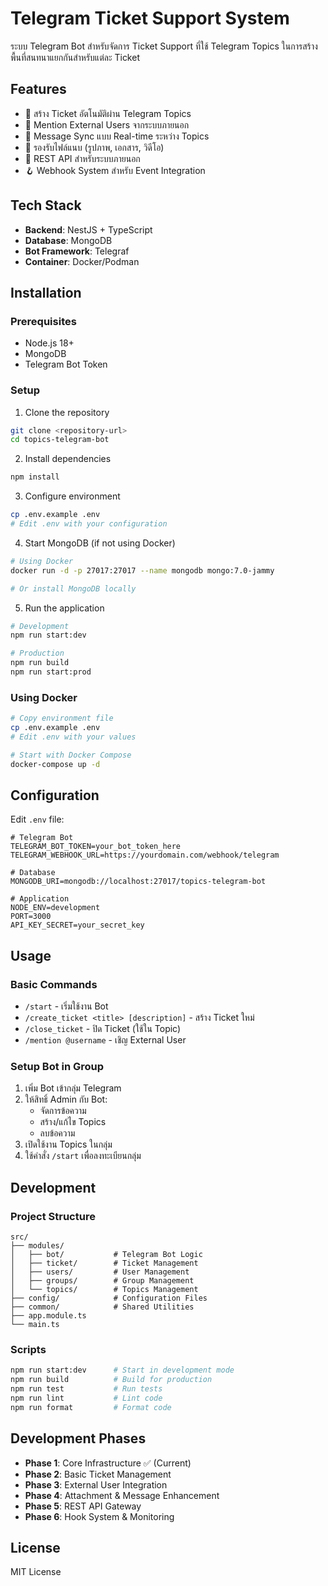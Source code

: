 # Telegram Ticket Support System

ระบบ Telegram Bot สำหรับจัดการ Ticket Support ที่ใช้ Telegram Topics ในการสร้างพื้นที่สนทนาแยกกันสำหรับแต่ละ Ticket

## Features

- 🎫 สร้าง Ticket อัตโนมัติผ่าน Telegram Topics
- 👥 Mention External Users จากระบบภายนอก
- 🔄 Message Sync แบบ Real-time ระหว่าง Topics
- 📎 รองรับไฟล์แนบ (รูปภาพ, เอกสาร, วิดีโอ)
- 🔗 REST API สำหรับระบบภายนอก
- 🪝 Webhook System สำหรับ Event Integration

## Tech Stack

- **Backend**: NestJS + TypeScript
- **Database**: MongoDB
- **Bot Framework**: Telegraf
- **Container**: Docker/Podman

## Installation

### Prerequisites

- Node.js 18+
- MongoDB
- Telegram Bot Token

### Setup

1. Clone the repository
```bash
git clone <repository-url>
cd topics-telegram-bot
```

2. Install dependencies
```bash
npm install
```

3. Configure environment
```bash
cp .env.example .env
# Edit .env with your configuration
```

4. Start MongoDB (if not using Docker)
```bash
# Using Docker
docker run -d -p 27017:27017 --name mongodb mongo:7.0-jammy

# Or install MongoDB locally
```

5. Run the application
```bash
# Development
npm run start:dev

# Production
npm run build
npm run start:prod
```

### Using Docker

```bash
# Copy environment file
cp .env.example .env
# Edit .env with your values

# Start with Docker Compose
docker-compose up -d
```

## Configuration

Edit `.env` file:

```env
# Telegram Bot
TELEGRAM_BOT_TOKEN=your_bot_token_here
TELEGRAM_WEBHOOK_URL=https://yourdomain.com/webhook/telegram

# Database
MONGODB_URI=mongodb://localhost:27017/topics-telegram-bot

# Application
NODE_ENV=development
PORT=3000
API_KEY_SECRET=your_secret_key
```

## Usage

### Basic Commands

- `/start` - เริ่มใช้งาน Bot
- `/create_ticket <title> [description]` - สร้าง Ticket ใหม่
- `/close_ticket` - ปิด Ticket (ใช้ใน Topic)
- `/mention @username` - เชิญ External User

### Setup Bot in Group

1. เพิ่ม Bot เข้ากลุ่ม Telegram
2. ให้สิทธิ์ Admin กับ Bot:
   - จัดการข้อความ
   - สร้าง/แก้ไข Topics
   - ลบข้อความ
3. เปิดใช้งาน Topics ในกลุ่ม
4. ใช้คำสั่ง `/start` เพื่อลงทะเบียนกลุ่ม

## Development

### Project Structure

```
src/
├── modules/
│   ├── bot/           # Telegram Bot Logic
│   ├── ticket/        # Ticket Management
│   ├── users/         # User Management
│   ├── groups/        # Group Management
│   └── topics/        # Topics Management
├── config/            # Configuration Files
├── common/            # Shared Utilities
├── app.module.ts
└── main.ts
```

### Scripts

```bash
npm run start:dev      # Start in development mode
npm run build          # Build for production
npm run test           # Run tests
npm run lint           # Lint code
npm run format         # Format code
```

## Development Phases

- **Phase 1**: Core Infrastructure ✅ (Current)
- **Phase 2**: Basic Ticket Management
- **Phase 3**: External User Integration
- **Phase 4**: Attachment & Message Enhancement
- **Phase 5**: REST API Gateway
- **Phase 6**: Hook System & Monitoring

## License

MIT License